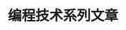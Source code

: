 ---
title: "编程技术系列文章"
keywords: ["编程技巧", "全栈开发", "前端开发", "后端开发", "移动端开发", "DevOps技术", "Python", "爬虫", "SEO", "量化交易技术", "Java", "Elixir", "函数式开发", "面向对象开发", "高并发系统架构", "重构", "TDD", "DDD", "系统架构", "分布式与微服务", "P2P技术", "GitHub开源项目", "套利技术", "Bot开发"]
description: "编程技术系列文章，分享我关于软件工程、全栈开发、DevOps、云原生、Serverless、SEO、流量站开发、爬虫技术、机器学习应用、分布式技术、系统架构及编程语言范式等方面的经验"
---